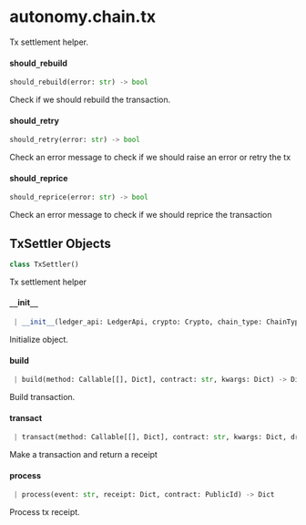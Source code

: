 <a name="autonomy.chain.tx"></a>
# autonomy.chain.tx

Tx settlement helper.

<a name="autonomy.chain.tx.should_rebuild"></a>
#### should`_`rebuild

```python
should_rebuild(error: str) -> bool
```

Check if we should rebuild the transaction.

<a name="autonomy.chain.tx.should_retry"></a>
#### should`_`retry

```python
should_retry(error: str) -> bool
```

Check an error message to check if we should raise an error or retry the tx

<a name="autonomy.chain.tx.should_reprice"></a>
#### should`_`reprice

```python
should_reprice(error: str) -> bool
```

Check an error message to check if we should reprice the transaction

<a name="autonomy.chain.tx.TxSettler"></a>
## TxSettler Objects

```python
class TxSettler()
```

Tx settlement helper

<a name="autonomy.chain.tx.TxSettler.__init__"></a>
#### `__`init`__`

```python
 | __init__(ledger_api: LedgerApi, crypto: Crypto, chain_type: ChainType, timeout: Optional[float] = None, retries: Optional[int] = None, sleep: Optional[float] = None) -> None
```

Initialize object.

<a name="autonomy.chain.tx.TxSettler.build"></a>
#### build

```python
 | build(method: Callable[[], Dict], contract: str, kwargs: Dict) -> Dict
```

Build transaction.

<a name="autonomy.chain.tx.TxSettler.transact"></a>
#### transact

```python
 | transact(method: Callable[[], Dict], contract: str, kwargs: Dict, dry_run: bool = False) -> Dict
```

Make a transaction and return a receipt

<a name="autonomy.chain.tx.TxSettler.process"></a>
#### process

```python
 | process(event: str, receipt: Dict, contract: PublicId) -> Dict
```

Process tx receipt.

